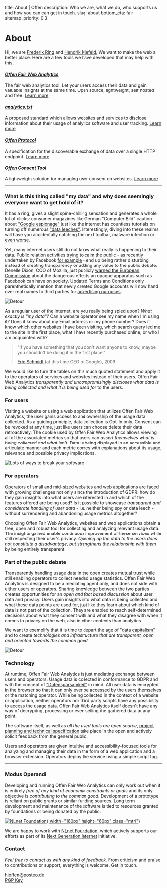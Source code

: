 title: About | Offen
description: Who we are, what we do, who supports us and how you can can get in touch.
slug: about
bottom_cta: fair
sitemap_priority: 0.3

# About

Hi, we are [Frederik Ring](https://www.frederikring.com/) and [Hendrik Niefeld.](http://niefeld.com/) We want to make the web a better place. Here are a few tools we have developed that may help with this.

#### *[Offen Fair Web Analytics](/#bg-explainer)*

The fair web analytics tool. Let your users access their data and gain valuable insights at the same time. Open source, lightweight, self hosted and free. [Learn more](/#bg-explainer)

#### *[analytics.txt](https://www.analyticstxt.org/)*

A proposed standard which allows websites and services to disclose information about their usage of analytics software and user tracking. [Learn more](https://www.analyticstxt.org/)

#### *[Offen Protocol](/blog/offen-protocol/)*

A specification for the discoverable exchange of data over a single HTTP endpoint. [Learn more](/blog/offen-protocol/)

#### *[Offen Consent Tool](/blog/consent-tool/)*

A lightweight solution for managing user consent on websites. [Learn more](/blog/consent-tool/)


---

### What is this thing called "my data" and why does seemingly everyone want to get hold of it?

It has a ring, gives a slight spine-chilling sensation and generates a whole lot of clicks: consumer magazines like German "Computer Bild" caution about ["Google espionage"](https://www.computerbild.de/artikel/cb-Ratgeber-Kurse-Wissen-Was-weiss-Google-ueber-Sie-2799009.html) just like the internet has countless tutorials on turning off numerous ["data leeches"](https://praxistipps.chip.de/datenkrake-windows-10-so-schalten-sie-auffaellige-funktionen-ab_99652). Interestingly, diving into these realms will have you accidentally catching the next toolbar, malware infection or [even worse](https://blog.malwarebytes.com/cybercrime/2012/10/pick-a-download-any-download/).

Yet, many internet users still do not know what really is happening to their data. Public relation activities trying to calm the public - as recently undertaken by Facebook [for example](https://www.zeit.de/digital/datenschutz/2019-01/social-media-facebook-mark-zuckerberg-ads-privacy-business-model-transparency) - end up being rather disturbing instead of creating transparency or adding any value to the public debate. Denelle Dixon, COO of Mozilla, just publicly [warned the European Commission](https://blog.mozilla.org/blog/2019/01/31/mozilla-raises-concerns-over-facebooks-lack-of-transparency/) about the dangerous effects an opaque apparatus such as Facebook can have on society. Updated Terms and Conditions only parenthetically mention that newly created Google accounts will now hand over real names to third parties for [advertising purposes](https://www.propublica.org/article/google-has-quietly-dropped-ban-on-personally-identifiable-web-tracking).

<div class="flex justify-end pb5">
<img class="smaller-image" alt="Detour" src="/theme/images/gfx-deepdive-A.png"/>
</div>

As a regular user of the internet, are you really being spied upon? *What exactly is "my data"?* Can a website operator see my name when I'm using it? Does it know about my Email address or my phone number? Does it know which other websites I have been visiting, which search query led me to the site in the first place, what I have recently purchased online, or who I am acquainted with?

> "If you have something that you don't want anyone to know, maybe you shouldn't be doing it in the first place."
>
> [Eric Schmidt](https://www.eff.org/de/deeplinks/2009/12/google-ceo-eric-schmidt-dismisses-privacy) (at this time CEO of Google), 2009

We would like to turn the tables on this much quoted statement and apply it to the operators of services and websites instead of their users. Offen Fair Web Analytics *transparently and uncompromisingly discloses what data is being collected and what it is being used for* to the users.

### For users

Visiting a website or using a web application that utilizes Offen Fair Web Analytics, the user gains access to and ownership of the usage data collected. As a guiding principle, data collection is Opt-In only. Consent can be revoked at any time, just like users can choose delete their data retroactively. The cookie used by Offen Fair Web Analytics allows viewing all of the associated metrics so that users can *assert themselves what is being collected and what isn't*. Data is being displayed in an accessible and articulate manner and each metric comes with explanations about its usage, relevance and possible privacy implications.

<img class="smaller-image-2 mt3" alt="Lots of ways to break your software" src="/theme/images/gfx-deepdive-B.png"/>

### For operators

Operators of small and mid-sized websites and web applications are faced with growing challenges not only since the introduction of GDPR: how do they gain insights into what users are interested in and which of the features offered are being used? Is it possible to showcase *transparent and considerate handling of user data* - i.e. neither being spy or data leech - without surrendering and abandoning usage metrics altogether?

Choosing Offen Fair Web Analytics, websites and web applications obtain a free, open and robust tool for collecting and analyzing relevant usage data. The insights gained enable continuous improvement of these services while still respecting their user's privacy. *Opening up the data to the users does not constitute a disadvantage, but strengthens the relationship with them* by being entirely transparent.

### Part of the public debate

Transparently handling usage data in the open creates mutual trust while still enabling operators to collect needed usage statistics. Offen Fair Web Analytics is designed to be a mediating agent only, and does not side with either users or operators. Sharing knowledge between the two parties creates opportunities for an *open and fact based discussion* about user data and privacy. Users gain insights into what data is being collected and what these data points are used for, just like they learn about which kind of data is not part of the collection. They are enabled to reach self-determined decisions about what they consent with and what they disagree with when it comes to privacy on the web, also in other contexts than analytics.

We want to exemplify that it is time to depart the age of ["data capitalism"](https://www.zeit.de/digital/datenschutz/2019-01/datenschutz-nick-couldry-datenkolonialismus-datenhandel/komplettansicht) and to create *technologies and infrastructure that are transparent, open and oriented towards the common good*

<div class="flex justify-end">
<img class="smaller-image mt2" alt="Detour" src="/theme/images/gfx-deepdive-C.png"/>
</div>

###  Technology

At runtime, Offen Fair Web Analytics is just mediating exchange between users and operators. Usage data is collected in conformance to GDPR and with the concept of ["Datensparsamkeit"](https://martinfowler.com/bliki/Datensparsamkeit.html) in mind. All user data is encrypted in the browser so that it can only ever be accessed by the users themselves or the matching operator. While being collected in the context of a website or application, neither operators nor third party scripts have any possibility to access the usage data. Offen Fair Web Analytics itself doesn't have any way of decrypting, processing or even selling the gathered data at any point.

The software itself, as well as *all the used tools are open source*, [project planning and technical specification](https://github.com/offen/offen) take place in the open and actively solicit feedback from the general public.

Users and operators are given intuitive and accessibility-focused tools for analyzing and managing their data in the form of a web application and a browser extension. Operators deploy the service using a simple script tag.

---

### Modus Operandi

Developing and running Offen Fair Web Analytics can only work out when it is entirely *free of any kind of economic constraints or goals* and its only objective is *contributing to the common good*. Development of a prototype is reliant on public grants or similar funding sources. Long term development and maintenance of the software is tied to resources granted by foundations or being donated by the public.

[![NLnet Foundation](/theme/images/nlnet-logo.svg){:width="160px" height="60px" class="mt4"}](https://nlnet.nl/)

We are happy to work with [NLnet Foundation,](https://nlnet.nl/) which actively supports our efforts as part of its [Next Generation Internet](https://nlnet.nl/NGI/) initiative.

### Contact

*Feel free to contact us with any kind of feedback.* From criticism and praise to contributions or support, everything is welcome. Get in touch.

[hioffen@posteo.de](mailto:hioffen@posteo.de)  
[PGP Key](/theme/74B041E23DB29D552644CEB1B18C633D6967FE3F.asc)
